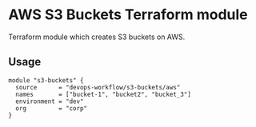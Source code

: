 AWS S3 Buckets Terraform module
========================

Terraform module which creates S3 buckets on AWS.

Usage
-----

```hcl
module "s3-buckets" {
  source      = "devops-workflow/s3-buckets/aws"
  names       = ["bucket-1", "bucket2", "bucket_3"]
  environment = "dev"
  org         = "corp"
}
```
